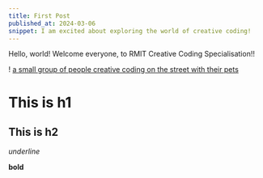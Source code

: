 ```yaml
---
title: First Post
published_at: 2024-03-06
snippet: I am excited about exploring the world of creative coding!
---
```


Hello, world! Welcome everyone, to RMIT Creative Coding Specialisation!! 

! [a small group of people creative coding on the street with their pets](download.jpeg)

# This is h1

## This is h2

_underline_

**bold**
